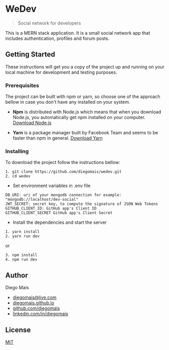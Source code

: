 # WeDev

> Social network for developers

This is a MERN stack application. It is a small social network app that includes authentication, profiles and forum posts.

## Getting Started

These instructions will get you a copy of the project up and running on your local machine for development and testing purposes.

### Prerequisites

The project can be built with npm or yarn, so choose one of the approach bellow in case you don't have any installed on your system.

* **Npm** is distributed with Node.js which means that when you download Node.js, you automatically get npm installed on your computer. [Download Node.js](https://nodejs.org/en/download/)

* **Yarn** is a package manager built by Facebook Team and seems to be faster than npm in general.  [Download Yarn](https://yarnpkg.com/en/docs/install)

### Installing

To download the project follow the instructions bellow:

```
1. git clone https://github.com/diegomais/wedev.git
2. cd wedev
```

* Set environment variables in .env file

```
DB_URI: uri of your mongodb connection for example: "mongodb://localhost/dev-social"
JWT_SECRET: secret key, to compute the signature of JSON Web Tokens
GITHUB_CLIENT_ID: GitHub app's Client ID
GITHUB_CLIENT_SECRET GitHub app's Client Secret
```

* Install the dependencies and start the server

```
1. yarn install
2. yarn run dev
```

or

```
3. npm install
4. npm run dev
```

## Author

Diego Mais
* [diegomais@live.com](mailto:diegomais@live.com)
* [diegomais.github.io](http://diegomais.github.io)
* [github.com/diegomais](http://github.com/diegomais)
* [linkedin.com/in/diegomais](http://linkedin.com/in/diegomais)

 ## License

  [MIT](LICENSE)
